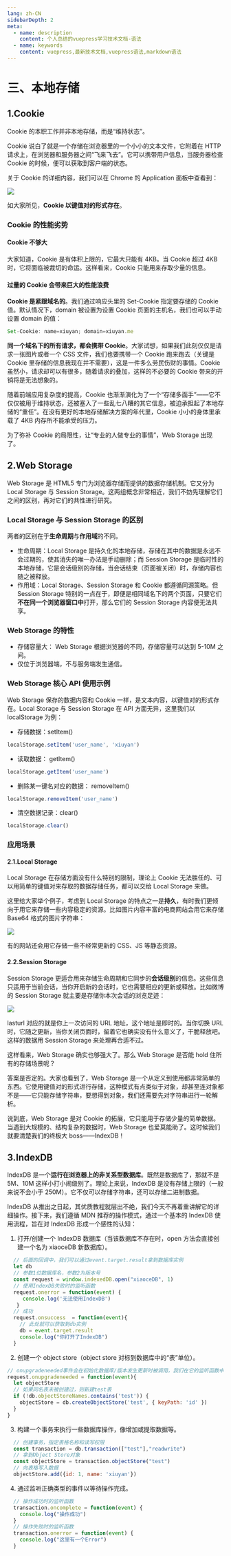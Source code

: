 ```yaml
---
lang: zh-CN
sidebarDepth: 2
meta:
  - name: description
    content: 个人总结的vuepress学习技术文档-语法
  - name: keywords
    content: vuepress,最新技术文档,vuepress语法,markdown语法
---
```

# 三、本地存储
## 1.Cookie
Cookie 的本职工作并非本地存储，而是“维持状态”。

Cookie 说白了就是一个存储在浏览器里的一个小小的文本文件，它附着在 HTTP 请求上，在浏览器和服务器之间“飞来飞去”。它可以携带用户信息，当服务器检查 Cookie 的时候，便可以获取到客户端的状态。

关于 Cookie 的详细内容，我们可以在 Chrome 的 Application 面板中查看到：

![](https://user-gold-cdn.xitu.io/2018/9/22/166002bebabcf363?w=1916&h=904&f=png&s=257061)

如大家所见，**Cookie 以键值对的形式存在**。
### Cookie 的性能劣势
#### Cookie 不够大
大家知道，Cookie 是有体积上限的，它最大只能有 4KB。当 Cookie 超过 4KB 时，它将面临被裁切的命运。这样看来，Cookie 只能用来存取少量的信息。
#### 过量的 Cookie 会带来巨大的性能浪费
**Cookie 是紧跟域名的**。我们通过响应头里的 Set-Cookie 指定要存储的 Cookie 值。默认情况下，domain 被设置为设置 Cookie 页面的主机名，我们也可以手动设置 domain 的值：
```js
Set-Cookie: name=xiuyan; domain=xiuyan.me
```
**同一个域名下的所有请求，都会携带 Cookie**。大家试想，如果我们此刻仅仅是请求一张图片或者一个 CSS 文件，我们也要携带一个 Cookie 跑来跑去（关键是 Cookie 里存储的信息我现在并不需要），这是一件多么劳民伤财的事情。Cookie 虽然小，请求却可以有很多，随着请求的叠加，这样的不必要的 Cookie 带来的开销将是无法想象的。

随着前端应用复杂度的提高，Cookie 也渐渐演化为了一个“存储多面手”——它不仅仅被用于维持状态，还被塞入了一些乱七八糟的其它信息，被迫承担起了本地存储的“重任”。在没有更好的本地存储解决方案的年代里，Cookie 小小的身体里承载了 4KB 内存所不能承受的压力。

为了弥补 Cookie 的局限性，让“专业的人做专业的事情”，Web Storage 出现了。
## 2.Web Storage
Web Storage 是 HTML5 专门为浏览器存储而提供的数据存储机制。它又分为 Local Storage 与 Session Storage。这两组概念非常相近，我们不妨先理解它们之间的区别，再对它们的共性进行研究。
### Local Storage 与 Session Storage 的区别
两者的区别在于**生命周期**与**作用域**的不同。
- 生命周期：Local Storage 是持久化的本地存储，存储在其中的数据是永远不会过期的，使其消失的唯一办法是手动删除；而 Session Storage 是临时性的本地存储，它是会话级别的存储，当会话结束（页面被关闭）时，存储内容也随之被释放。
- 作用域：Local Storage、Session Storage 和 Cookie 都遵循同源策略。但 Session Storage 特别的一点在于，即便是相同域名下的两个页面，只要它们**不在同一个浏览器窗口中**打开，那么它们的 Session Storage 内容便无法共享。
### Web Storage 的特性
- 存储容量大： Web Storage 根据浏览器的不同，存储容量可以达到 5-10M 之间。
- 仅位于浏览器端，不与服务端发生通信。
### Web Storage 核心 API 使用示例
Web Storage 保存的数据内容和 Cookie 一样，是文本内容，以键值对的形式存在。Local Storage 与 Session Storage 在 API 方面无异，这里我们以 localStorage 为例：
- 存储数据：setItem()
```js
localStorage.setItem('user_name', 'xiuyan')
```
- 读取数据： getItem()
```js
localStorage.getItem('user_name')
```
- 删除某一键名对应的数据： removeItem()
```js
localStorage.removeItem('user_name')
```
- 清空数据记录：clear()
```js
localStorage.clear()
```
### 应用场景
#### 2.1.Local Storage
Local Storage 在存储方面没有什么特别的限制，理论上 Cookie 无法胜任的、可以用简单的键值对来存取的数据存储任务，都可以交给 Local Storage 来做。

这里给大家举个例子，考虑到 Local Storage 的特点之一是**持久**，有时我们更倾向于用它来存储一些内容稳定的资源。比如图片内容丰富的电商网站会用它来存储 Base64 格式的图片字符串：

![](https://user-gold-cdn.xitu.io/2018/9/22/16600d07e6abdd81?w=1980&h=518&f=png&s=278919)

有的网站还会用它存储一些不经常更新的 CSS、JS 等静态资源。
#### 2.2.Session Storage
Session Storage 更适合用来存储生命周期和它同步的**会话级别**的信息。这些信息只适用于当前会话，当你开启新的会话时，它也需要相应的更新或释放。比如微博的 Session Storage 就主要是存储你本次会话的浏览足迹：

![](https://user-gold-cdn.xitu.io/2018/9/29/16623d7a9457d1df?w=1597&h=696&f=jpeg&s=68226)

lasturl 对应的就是你上一次访问的 URL 地址，这个地址是即时的。当你切换 URL 时，它随之更新，当你关闭页面时，留着它也确实没有什么意义了，干脆释放吧。这样的数据用 Session Storage 来处理再合适不过。

这样看来，Web Storage 确实也够强大了。那么 Web Storage 是否能 hold 住所有的存储场景呢？

答案是否定的。大家也看到了，Web Storage 是一个从定义到使用都非常简单的东西。它使用键值对的形式进行存储，这种模式有点类似于对象，却甚至连对象都不是——它只能存储字符串，要想得到对象，我们还需要先对字符串进行一轮解析。

说到底，Web Storage 是对 Cookie 的拓展，它只能用于存储少量的简单数据。当遇到大规模的、结构复杂的数据时，Web Storage 也爱莫能助了。这时候我们就要清楚我们的终极大 boss——IndexDB！
## 3.IndexDB
IndexDB 是一个**运行在浏览器上的非关系型数据库**。既然是数据库了，那就不是 5M、10M 这样小打小闹级别了。理论上来说，IndexDB 是没有存储上限的（一般来说不会小于 250M）。它不仅可以存储字符串，还可以存储二进制数据。

IndexDB 从推出之日起，其优质教程就层出不绝，我们今天不再着重讲解它的详细操作。接下来，我们遵循 MDN 推荐的操作模式，通过一个基本的 IndexDB 使用流程，旨在对 IndexDB 形成一个感性的认知：

1. 打开/创建一个 IndexDB 数据库（当该数据库不存在时，open 方法会直接创建一个名为 xiaoceDB 新数据库）。
```js
  // 后面的回调中，我们可以通过event.target.result拿到数据库实例
  let db
  // 参数1位数据库名，参数2为版本号
  const request = window.indexedDB.open("xiaoceDB", 1)
  // 使用IndexDB失败时的监听函数
  request.onerror = function(event) {
     console.log('无法使用IndexDB')
   }
  // 成功
  request.onsuccess  = function(event){
    // 此处就可以获取到db实例
    db = event.target.result
    console.log("你打开了IndexDB")
  }
```
2. 创建一个 object store（object store 对标到数据库中的“表”单位）。
```js
// onupgradeneeded事件会在初始化数据库/版本发生更新时被调用，我们在它的监听函数中创建object store
request.onupgradeneeded = function(event){
  let objectStore
  // 如果同名表未被创建过，则新建test表
  if (!db.objectStoreNames.contains('test')) {
    objectStore = db.createObjectStore('test', { keyPath: 'id' })
  }
}
```
3. 构建一个事务来执行一些数据库操作，像增加或提取数据等。
```js
  // 创建事务，指定表格名称和读写权限
  const transaction = db.transaction(["test"],"readwrite")
  // 拿到Object Store对象
  const objectStore = transaction.objectStore("test")
  // 向表格写入数据
  objectStore.add({id: 1, name: 'xiuyan'})
```
4. 通过监听正确类型的事件以等待操作完成。
```js
  // 操作成功时的监听函数
  transaction.oncomplete = function(event) {
    console.log("操作成功")
  }
  // 操作失败时的监听函数
  transaction.onerror = function(event) {
    console.log("这里有一个Error")
  }
```
